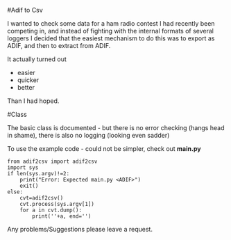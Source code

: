 #Adif to Csv

I wanted to check some data for a ham radio contest I had recently been competing in, and instead of fighting with 
the internal formats of several loggers I decided that the easiest mechanism to do this was to export as ADIF, 
and then to extract from ADIF.

It actually turned out

  - easier
  - quicker
  - better
  
Than I had hoped.

#Class

The basic class is documented - but there is no error checking (hangs head in shame), there is also no
 logging (looking even sadder)
 
 To use the example code - could not be simpler, check out **main.py** 
 

    from adif2csv import adif2csv
    import sys
    if len(sys.argv)!=2:
        print("Error: Expected main.py <ADIF>")
        exit()
    else:
        cvt=adif2csv()
        cvt.process(sys.argv[1])
        for a in cvt.dump():
            print(''+a, end='')
        
        
Any problems/Suggestions please leave a request.